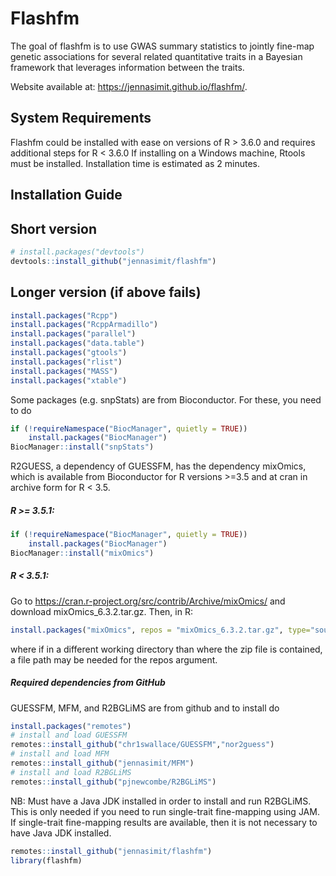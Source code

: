 
<!-- README.md is generated from README.Rmd. Please edit that file -->



# Flashfm

<!-- badges: start -->
<!-- badges: end -->

The goal of flashfm is to use GWAS summary statistics to jointly fine-map genetic associations for several 
related quantitative traits in a Bayesian framework that leverages information between the traits. 

Website available at: https://jennasimit.github.io/flashfm/.


## System Requirements

Flashfm could be installed with ease on versions of R > 3.6.0 and requires additional steps for R < 3.6.0
If installing on a Windows machine, Rtools must be installed.
Installation time is estimated as 2 minutes.


## Installation Guide

## Short version

``` r
# install.packages("devtools")
devtools::install_github("jennasimit/flashfm")
```

## Longer version (if above fails)

``` r
install.packages("Rcpp")
install.packages("RcppArmadillo")
install.packages("parallel")
install.packages("data.table")
install.packages("gtools")
install.packages("rlist")
install.packages("MASS")
install.packages("xtable")
```

Some packages (e.g. snpStats) are from Bioconductor. For these, you need to do
``` r
if (!requireNamespace("BiocManager", quietly = TRUE))
    install.packages("BiocManager")
BiocManager::install("snpStats")
```

R2GUESS, a dependency of GUESSFM, has the dependency mixOmics, which is available from Bioconductor for R versions >=3.5 and at cran in archive form for R < 3.5.

##### R >= 3.5.1:
``` r
if (!requireNamespace("BiocManager", quietly = TRUE))
    install.packages("BiocManager")
BiocManager::install("mixOmics")     
```

##### R < 3.5.1:

Go to https://cran.r-project.org/src/contrib/Archive/mixOmics/ and download mixOmics_6.3.2.tar.gz. Then, in R:
``` r
install.packages("mixOmics", repos = "mixOmics_6.3.2.tar.gz", type="source")
```

where if in a different working directory than where the zip file is contained, a file path may be needed for the repos argument.


##### Required dependencies from GitHub

GUESSFM, MFM, and R2BGLiMS are from github and to install do

``` r
install.packages("remotes")
# install and load GUESSFM
remotes::install_github("chr1swallace/GUESSFM","nor2guess")
# install and load MFM
remotes::install_github("jennasimit/MFM")
# install and load R2BGLiMS
remotes::install_github("pjnewcombe/R2BGLiMS")
```

NB: Must have a Java JDK installed in order to install and run R2BGLiMS. This is only needed if you need to run single-trait fine-mapping using JAM. 
If single-trait fine-mapping results are available, then it is not necessary to have Java JDK installed.

``` r
remotes::install_github("jennasimit/flashfm")
library(flashfm)
```


